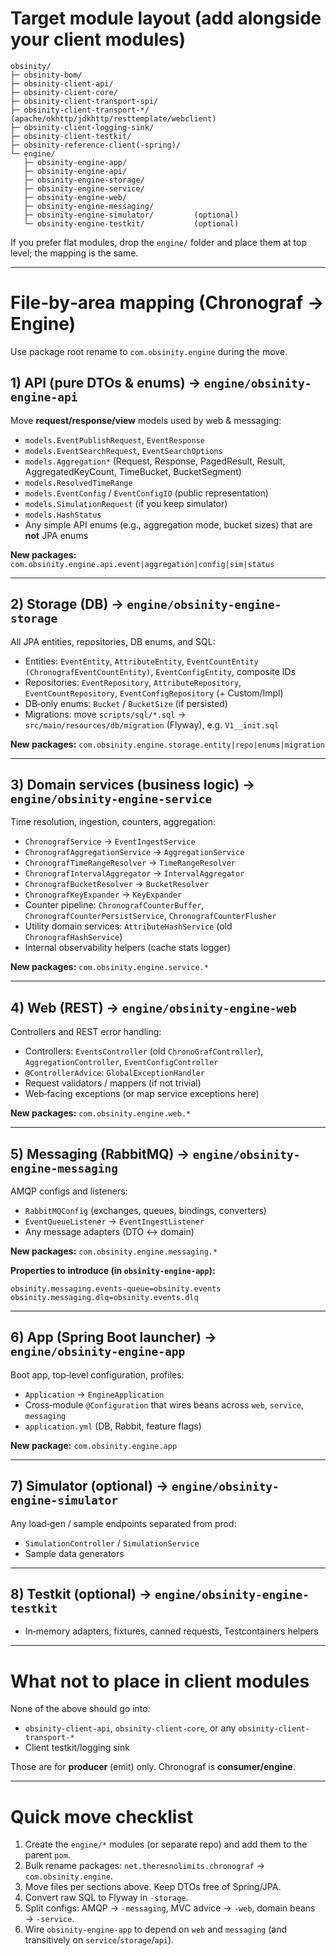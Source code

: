# Target module layout (add alongside your client modules)

```
obsinity/
├─ obsinity-bom/
├─ obsinity-client-api/
├─ obsinity-client-core/
├─ obsinity-client-transport-spi/
├─ obsinity-client-transport-*/           (apache/okhttp/jdkhttp/resttemplate/webclient)
├─ obsinity-client-logging-sink/
├─ obsinity-client-testkit/
├─ obsinity-reference-client(-spring)/
└─ engine/
   ├─ obsinity-engine-app/
   ├─ obsinity-engine-api/
   ├─ obsinity-engine-storage/
   ├─ obsinity-engine-service/
   ├─ obsinity-engine-web/
   ├─ obsinity-engine-messaging/
   ├─ obsinity-engine-simulator/         (optional)
   └─ obsinity-engine-testkit/           (optional)
```

If you prefer flat modules, drop the `engine/` folder and place them at top level; the mapping is the same.

---

# File‑by‑area mapping (Chronograf → Engine)

Use package root rename to `com.obsinity.engine` during the move.

## 1) API (pure DTOs & enums) → `engine/obsinity-engine-api`

Move **request/response/view** models used by web & messaging:

* `models.EventPublishRequest`, `EventResponse`
* `models.EventSearchRequest`, `EventSearchOptions`
* `models.Aggregation*` (Request, Response, PagedResult, Result, AggregatedKeyCount, TimeBucket, BucketSegment)
* `models.ResolvedTimeRange`
* `models.EventConfig` / `EventConfigIO` (public representation)
* `models.SimulationRequest` (if you keep simulator)
* `models.HashStatus`
* Any simple API enums (e.g., aggregation mode, bucket sizes) that are **not** JPA enums

**New packages:** `com.obsinity.engine.api.event|aggregation|config|sim|status`

---

## 2) Storage (DB) → `engine/obsinity-engine-storage`

All JPA entities, repositories, DB enums, and SQL:

* Entities: `EventEntity`, `AttributeEntity`, `EventCountEntity (ChronografEventCountEntity)`, `EventConfigEntity`, composite IDs
* Repositories: `EventRepository`, `AttributeRepository`, `EventCountRepository`, `EventConfigRepository` (+ Custom/Impl)
* DB‑only enums: `Bucket` / `BucketSize` (if persisted)
* Migrations: move `scripts/sql/*.sql` → `src/main/resources/db/migration` (Flyway), e.g. `V1__init.sql`

**New packages:** `com.obsinity.engine.storage.entity|repo|enums|migration`

---

## 3) Domain services (business logic) → `engine/obsinity-engine-service`

Time resolution, ingestion, counters, aggregation:

* `ChronografService` → `EventIngestService`
* `ChronografAggregationService` → `AggregationService`
* `ChronografTimeRangeResolver` → `TimeRangeResolver`
* `ChronografIntervalAggregator` → `IntervalAggregator`
* `ChronografBucketResolver` → `BucketResolver`
* `ChronografKeyExpander` → `KeyExpander`
* Counter pipeline: `ChronografCounterBuffer`, `ChronografCounterPersistService`, `ChronografCounterFlusher`
* Utility domain services: `AttributeHashService` (old `ChronografHashService`)
* Internal observability helpers (cache stats logger)

**New packages:** `com.obsinity.engine.service.*`

---

## 4) Web (REST) → `engine/obsinity-engine-web`

Controllers and REST error handling:

* Controllers: `EventsController` (old `ChronoGrafController`), `AggregationController`, `EventConfigController`
* `@ControllerAdvice`: `GlobalExceptionHandler`
* Request validators / mappers (if not trivial)
* Web‑facing exceptions (or map service exceptions here)

**New packages:** `com.obsinity.engine.web.*`

---

## 5) Messaging (RabbitMQ) → `engine/obsinity-engine-messaging`

AMQP configs and listeners:

* `RabbitMQConfig` (exchanges, queues, bindings, converters)
* `EventQueueListener` → `EventIngestListener`
* Any message adapters (DTO ↔ domain)

**New packages:** `com.obsinity.engine.messaging.*`

**Properties to introduce (in `obsinity-engine-app`):**

```
obsinity.messaging.events-queue=obsinity.events
obsinity.messaging.dlq=obsinity.events.dlq
```

---

## 6) App (Spring Boot launcher) → `engine/obsinity-engine-app`

Boot app, top‑level configuration, profiles:

* `Application` → `EngineApplication`
* Cross‑module `@Configuration` that wires beans across `web`, `service`, `messaging`
* `application.yml` (DB, Rabbit, feature flags)

**New package:** `com.obsinity.engine.app`

---

## 7) Simulator (optional) → `engine/obsinity-engine-simulator`

Any load‑gen / sample endpoints separated from prod:

* `SimulationController` / `SimulationService`
* Sample data generators

---

## 8) Testkit (optional) → `engine/obsinity-engine-testkit`

* In‑memory adapters, fixtures, canned requests, Testcontainers helpers

---

# What **not** to place in client modules

None of the above should go into:

* `obsinity-client-api`, `obsinity-client-core`, or any `obsinity-client-transport-*`
* Client testkit/logging sink

Those are for **producer** (emit) only. Chronograf is **consumer/engine**.

---

# Quick move checklist

1. Create the `engine/*` modules (or separate repo) and add them to the parent `pom`.
2. Bulk rename packages: `net.theresnolimits.chronograf` → `com.obsinity.engine`.
3. Move files per sections above. Keep DTOs free of Spring/JPA.
4. Convert raw SQL to Flyway in `-storage`.
5. Split configs: AMQP → `-messaging`, MVC advice → `-web`, domain beans → `-service`.
6. Wire `obsinity-engine-app` to depend on `web` and `messaging` (and transitively on `service`/`storage`/`api`).
